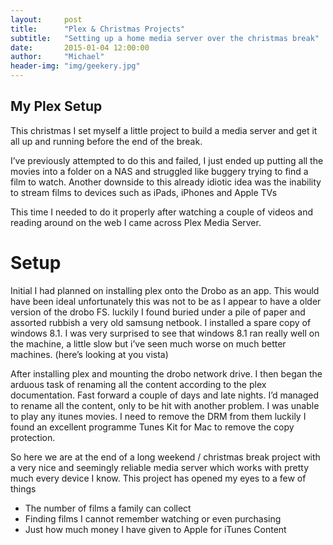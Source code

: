 ```yaml
---
layout:     post
title:      "Plex & Christmas Projects"
subtitle:   "Setting up a home media server over the christmas break"
date:       2015-01-04 12:00:00
author:     "Michael"
header-img: "img/geekery.jpg"
---
```

## My Plex Setup

This christmas I set myself a little project to build a media server and get it all up and running before the end of the break.

I’ve previously attempted to do this and failed, I just ended up putting all the movies into a folder on a NAS and struggled like buggery trying to find a film to watch. Another downside to this already idiotic idea was the inability to stream films to devices such as iPads, iPhones and Apple TVs

This time I needed to do it properly after watching a couple of videos and reading around on the web I came across Plex Media Server.

# Setup

Initial I had planned on installing plex onto the Drobo as an app. This would have been ideal unfortunately this was not 
to be as I appear to have a older version of the drobo FS. luckily I found buried under a pile of paper and assorted rubbish a very old samsung netbook. I installed a spare copy of windows 8.1. I was very surprised to see that windows 8.1 ran really well on the machine, a little slow but i’ve seen much worse on much better machines. (here’s looking at you vista)

After installing plex and mounting the drobo network drive. I then began the arduous task of renaming all the content according to the plex documentation. Fast forward a couple of days and late nights. I’d managed to rename all the content, only to be hit with another problem. I was unable to play any itunes movies. I need to remove the DRM from them luckily I found an excellent programme Tunes Kit for Mac to remove the copy protection.

So here we are at the end of a long weekend / christmas break project with a very nice and seemingly reliable media server which works with pretty much every device I know. This project has opened my eyes to a few of things

- The number of films a family can collect
- Finding films I cannot remember watching or even purchasing
- Just how much money I have given to Apple for iTunes Content